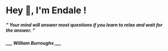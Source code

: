 <h1 title="head"> Hey 👋, I'm Endale !</h1>

**<h5><i>" Your mind will answer most questions if you learn to relax and wait for the answer. "</i></h5>**

*<b>___ William Burroughs ___</b>*
